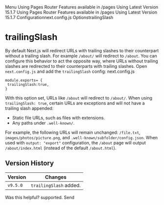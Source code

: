 Menu
Using Pages Router
Features available in /pages
Using Latest Version
15.1.7
Using Pages Router
Features available in /pages
Using Latest Version
15.1.7
Configurationnext.config.js OptionstrailingSlash
# trailingSlash
By default Next.js will redirect URLs with trailing slashes to their counterpart without a trailing slash. For example `/about/` will redirect to `/about`. You can configure this behavior to act the opposite way, where URLs without trailing slashes are redirected to their counterparts with trailing slashes.
Open `next.config.js` and add the `trailingSlash` config:
next.config.js
```
module.exports= {
 trailingSlash:true,
}
```

With this option set, URLs like `/about` will redirect to `/about/`.
When using `trailingSlash: true`, certain URLs are exceptions and will not have a trailing slash appended:
  * Static file URLs, such as files with extensions.
  * Any paths under `.well-known/`.


For example, the following URLs will remain unchanged: `/file.txt`, `images/photos/picture.png`, and `.well-known/subfolder/config.json`.
When used with `output: "export"` configuration, the `/about` page will output `/about/index.html` (instead of the default `/about.html`).
## Version History
Version| Changes  
---|---  
`v9.5.0`| `trailingSlash` added.  
Was this helpful?
supported.
Send
